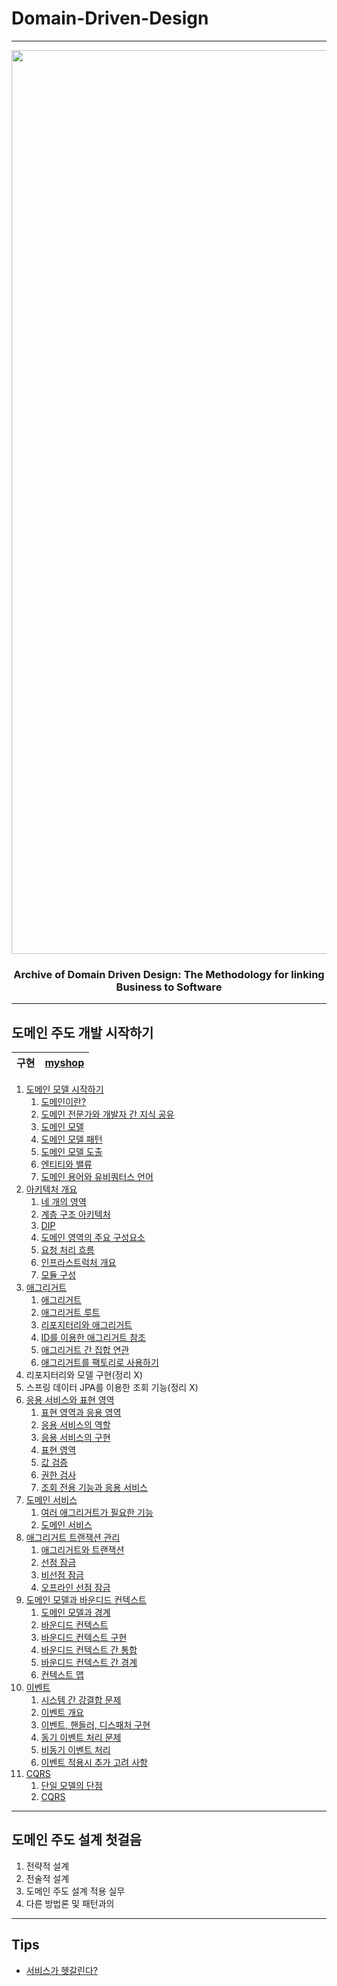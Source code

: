# Domain-Driven-Design
---

<div align="center">

<img width="1446" alt="image" src="https://user-images.githubusercontent.com/80632060/182009642-9d4a0f80-3eae-4982-98f5-755f7ac623c7.png">

### Archive of Domain Driven Design: The Methodology for linking Business to Software

</div>

---

## 도메인 주도 개발 시작하기

|**구현**|[myshop](https://github.com/softpeanut/dul-dul-dul/tree/main/%EB%8F%84%EB%A9%94%EC%9D%B8%20%EC%A3%BC%EB%8F%84%20%EA%B0%9C%EB%B0%9C%20%EC%8B%9C%EC%9E%91%ED%95%98%EA%B8%B0/impl)|
|--|--|

1. [도메인 모델 시작하기](https://github.com/softpeanut/dul-dul-dul/tree/main/%EB%8F%84%EB%A9%94%EC%9D%B8%20%EC%A3%BC%EB%8F%84%20%EA%B0%9C%EB%B0%9C%20%EC%8B%9C%EC%9E%91%ED%95%98%EA%B8%B0/Chapter01.%20%EB%8F%84%EB%A9%94%EC%9D%B8%20%EB%AA%A8%EB%8D%B8%20%EC%8B%9C%EC%9E%91%ED%95%98%EA%B8%B0)
   1. [도메인이란?](https://github.com/softpeanut/dul-dul-dul/blob/main/%EB%8F%84%EB%A9%94%EC%9D%B8%20%EC%A3%BC%EB%8F%84%20%EA%B0%9C%EB%B0%9C%20%EC%8B%9C%EC%9E%91%ED%95%98%EA%B8%B0/Chapter01.%20%EB%8F%84%EB%A9%94%EC%9D%B8%20%EB%AA%A8%EB%8D%B8%20%EC%8B%9C%EC%9E%91%ED%95%98%EA%B8%B0/01.%20%EB%8F%84%EB%A9%94%EC%9D%B8%EC%9D%B4%EB%9E%80%3F.md)
   2. [도메인 전문가와 개발자 간 지식 공유](https://github.com/softpeanut/dul-dul-dul/blob/main/%EB%8F%84%EB%A9%94%EC%9D%B8%20%EC%A3%BC%EB%8F%84%20%EA%B0%9C%EB%B0%9C%20%EC%8B%9C%EC%9E%91%ED%95%98%EA%B8%B0/Chapter01.%20%EB%8F%84%EB%A9%94%EC%9D%B8%20%EB%AA%A8%EB%8D%B8%20%EC%8B%9C%EC%9E%91%ED%95%98%EA%B8%B0/02.%20%EB%8F%84%EB%A9%94%EC%9D%B8%20%EC%A0%84%EB%AC%B8%EA%B0%80%EC%99%80%20%EA%B0%9C%EB%B0%9C%EC%9E%90%20%EA%B0%84%20%EC%A7%80%EC%8B%9D%20%EA%B3%B5%EC%9C%A0.md)
   3. [도메인 모델](https://github.com/softpeanut/dul-dul-dul/blob/main/%EB%8F%84%EB%A9%94%EC%9D%B8%20%EC%A3%BC%EB%8F%84%20%EA%B0%9C%EB%B0%9C%20%EC%8B%9C%EC%9E%91%ED%95%98%EA%B8%B0/Chapter01.%20%EB%8F%84%EB%A9%94%EC%9D%B8%20%EB%AA%A8%EB%8D%B8%20%EC%8B%9C%EC%9E%91%ED%95%98%EA%B8%B0/03.%20%EB%8F%84%EB%A9%94%EC%9D%B8%20%EB%AA%A8%EB%8D%B8.md)
   4. [도메인 모델 패턴](https://github.com/softpeanut/dul-dul-dul/blob/main/%EB%8F%84%EB%A9%94%EC%9D%B8%20%EC%A3%BC%EB%8F%84%20%EA%B0%9C%EB%B0%9C%20%EC%8B%9C%EC%9E%91%ED%95%98%EA%B8%B0/Chapter01.%20%EB%8F%84%EB%A9%94%EC%9D%B8%20%EB%AA%A8%EB%8D%B8%20%EC%8B%9C%EC%9E%91%ED%95%98%EA%B8%B0/04.%20%EB%8F%84%EB%A9%94%EC%9D%B8%20%EB%AA%A8%EB%8D%B8%20%ED%8C%A8%ED%84%B4.md)
   5. [도메인 모델 도출](https://github.com/softpeanut/dul-dul-dul/blob/main/%EB%8F%84%EB%A9%94%EC%9D%B8%20%EC%A3%BC%EB%8F%84%20%EA%B0%9C%EB%B0%9C%20%EC%8B%9C%EC%9E%91%ED%95%98%EA%B8%B0/Chapter01.%20%EB%8F%84%EB%A9%94%EC%9D%B8%20%EB%AA%A8%EB%8D%B8%20%EC%8B%9C%EC%9E%91%ED%95%98%EA%B8%B0/05.%20%EB%8F%84%EB%A9%94%EC%9D%B8%20%EB%AA%A8%EB%8D%B8%20%EB%8F%84%EC%B6%9C.md)
   6. [엔티티와 밸류](https://github.com/softpeanut/dul-dul-dul/blob/main/%EB%8F%84%EB%A9%94%EC%9D%B8%20%EC%A3%BC%EB%8F%84%20%EA%B0%9C%EB%B0%9C%20%EC%8B%9C%EC%9E%91%ED%95%98%EA%B8%B0/Chapter01.%20%EB%8F%84%EB%A9%94%EC%9D%B8%20%EB%AA%A8%EB%8D%B8%20%EC%8B%9C%EC%9E%91%ED%95%98%EA%B8%B0/05.%20%EB%8F%84%EB%A9%94%EC%9D%B8%20%EB%AA%A8%EB%8D%B8%20%EB%8F%84%EC%B6%9C.md)
   7. [도메인 용어와 유비쿼터스 언어](https://github.com/softpeanut/dul-dul-dul/blob/main/%EB%8F%84%EB%A9%94%EC%9D%B8%20%EC%A3%BC%EB%8F%84%20%EA%B0%9C%EB%B0%9C%20%EC%8B%9C%EC%9E%91%ED%95%98%EA%B8%B0/Chapter01.%20%EB%8F%84%EB%A9%94%EC%9D%B8%20%EB%AA%A8%EB%8D%B8%20%EC%8B%9C%EC%9E%91%ED%95%98%EA%B8%B0/07.%20%EB%8F%84%EB%A9%94%EC%9D%B8%20%EC%9A%A9%EC%96%B4%EC%99%80%20%EC%9C%A0%EB%B9%84%EC%BF%BC%ED%84%B0%EC%8A%A4%20%EC%96%B8%EC%96%B4.md)
2. [아키텍처 개요](https://github.com/softpeanut/dul-dul-dul/tree/main/%EB%8F%84%EB%A9%94%EC%9D%B8%20%EC%A3%BC%EB%8F%84%20%EA%B0%9C%EB%B0%9C%20%EC%8B%9C%EC%9E%91%ED%95%98%EA%B8%B0/Chapter02.%20%EC%95%84%ED%82%A4%ED%85%8D%EC%B2%98%20%EA%B0%9C%EC%9A%94)
   1. [네 개의 영역](https://github.com/softpeanut/dul-dul-dul/blob/main/%EB%8F%84%EB%A9%94%EC%9D%B8%20%EC%A3%BC%EB%8F%84%20%EA%B0%9C%EB%B0%9C%20%EC%8B%9C%EC%9E%91%ED%95%98%EA%B8%B0/Chapter02.%20%EC%95%84%ED%82%A4%ED%85%8D%EC%B2%98%20%EA%B0%9C%EC%9A%94/01.%20%EB%84%A4%20%EA%B0%9C%EC%9D%98%20%EC%98%81%EC%97%AD.md)
   2. [계층 구조 아키텍처](https://github.com/softpeanut/dul-dul-dul/blob/main/%EB%8F%84%EB%A9%94%EC%9D%B8%20%EC%A3%BC%EB%8F%84%20%EA%B0%9C%EB%B0%9C%20%EC%8B%9C%EC%9E%91%ED%95%98%EA%B8%B0/Chapter02.%20%EC%95%84%ED%82%A4%ED%85%8D%EC%B2%98%20%EA%B0%9C%EC%9A%94/02.%20%EA%B3%84%EC%B8%B5%20%EA%B5%AC%EC%A1%B0%20%EC%95%84%ED%82%A4%ED%85%8D%EC%B2%98.md)
   3. [DIP](https://github.com/softpeanut/dul-dul-dul/blob/main/%EB%8F%84%EB%A9%94%EC%9D%B8%20%EC%A3%BC%EB%8F%84%20%EA%B0%9C%EB%B0%9C%20%EC%8B%9C%EC%9E%91%ED%95%98%EA%B8%B0/Chapter02.%20%EC%95%84%ED%82%A4%ED%85%8D%EC%B2%98%20%EA%B0%9C%EC%9A%94/03.%20DIP.md)
   4. [도메인 영역의 주요 구성요소](https://github.com/softpeanut/dul-dul-dul/blob/main/%EB%8F%84%EB%A9%94%EC%9D%B8%20%EC%A3%BC%EB%8F%84%20%EA%B0%9C%EB%B0%9C%20%EC%8B%9C%EC%9E%91%ED%95%98%EA%B8%B0/Chapter02.%20%EC%95%84%ED%82%A4%ED%85%8D%EC%B2%98%20%EA%B0%9C%EC%9A%94/04.%20%EB%8F%84%EB%A9%94%EC%9D%B8%20%EC%98%81%EC%97%AD%EC%9D%98%20%EC%A3%BC%EC%9A%94%20%EA%B5%AC%EC%84%B1%EC%9A%94%EC%86%8C.md)
   5. [요청 처리 흐름](https://github.com/softpeanut/dul-dul-dul/blob/main/%EB%8F%84%EB%A9%94%EC%9D%B8%20%EC%A3%BC%EB%8F%84%20%EA%B0%9C%EB%B0%9C%20%EC%8B%9C%EC%9E%91%ED%95%98%EA%B8%B0/Chapter02.%20%EC%95%84%ED%82%A4%ED%85%8D%EC%B2%98%20%EA%B0%9C%EC%9A%94/05.%20%EC%9A%94%EC%B2%AD%20%EC%B2%98%EB%A6%AC%20%ED%9D%90%EB%A6%84.md)
   6. [인프라스트럭처 개요](https://github.com/softpeanut/dul-dul-dul/blob/main/%EB%8F%84%EB%A9%94%EC%9D%B8%20%EC%A3%BC%EB%8F%84%20%EA%B0%9C%EB%B0%9C%20%EC%8B%9C%EC%9E%91%ED%95%98%EA%B8%B0/Chapter02.%20%EC%95%84%ED%82%A4%ED%85%8D%EC%B2%98%20%EA%B0%9C%EC%9A%94/06.%20%EC%9D%B8%ED%94%84%EB%9D%BC%EC%8A%A4%ED%8A%B8%EB%9F%AD%EC%B2%98%20%EA%B0%9C%EC%9A%94.md)
   7. [모듈 구성](https://github.com/softpeanut/dul-dul-dul/blob/main/%EB%8F%84%EB%A9%94%EC%9D%B8%20%EC%A3%BC%EB%8F%84%20%EA%B0%9C%EB%B0%9C%20%EC%8B%9C%EC%9E%91%ED%95%98%EA%B8%B0/Chapter02.%20%EC%95%84%ED%82%A4%ED%85%8D%EC%B2%98%20%EA%B0%9C%EC%9A%94/07.%20%EB%AA%A8%EB%93%88%20%EA%B5%AC%EC%84%B1.md)
3. [애그리거트](https://github.com/softpeanut/dul-dul-dul/tree/main/%EB%8F%84%EB%A9%94%EC%9D%B8%20%EC%A3%BC%EB%8F%84%20%EA%B0%9C%EB%B0%9C%20%EC%8B%9C%EC%9E%91%ED%95%98%EA%B8%B0/Chapter03.%20%EC%95%A0%EA%B7%B8%EB%A6%AC%EA%B1%B0%ED%8A%B8)
   1. [애그리거트](https://github.com/softpeanut/dul-dul-dul/blob/main/%EB%8F%84%EB%A9%94%EC%9D%B8%20%EC%A3%BC%EB%8F%84%20%EA%B0%9C%EB%B0%9C%20%EC%8B%9C%EC%9E%91%ED%95%98%EA%B8%B0/Chapter03.%20%EC%95%A0%EA%B7%B8%EB%A6%AC%EA%B1%B0%ED%8A%B8/01.%20%EC%95%A0%EA%B7%B8%EB%A6%AC%EA%B1%B0%ED%8A%B8.md)
   2. [애그리거트 루트](https://github.com/softpeanut/dul-dul-dul/blob/main/%EB%8F%84%EB%A9%94%EC%9D%B8%20%EC%A3%BC%EB%8F%84%20%EA%B0%9C%EB%B0%9C%20%EC%8B%9C%EC%9E%91%ED%95%98%EA%B8%B0/Chapter03.%20%EC%95%A0%EA%B7%B8%EB%A6%AC%EA%B1%B0%ED%8A%B8/02.%20%EC%95%A0%EA%B7%B8%EB%A6%AC%EA%B1%B0%ED%8A%B8%20%EB%A3%A8%ED%8A%B8.md)
   3. [리포지터리와 애그리거트](https://github.com/softpeanut/dul-dul-dul/blob/main/%EB%8F%84%EB%A9%94%EC%9D%B8%20%EC%A3%BC%EB%8F%84%20%EA%B0%9C%EB%B0%9C%20%EC%8B%9C%EC%9E%91%ED%95%98%EA%B8%B0/Chapter03.%20%EC%95%A0%EA%B7%B8%EB%A6%AC%EA%B1%B0%ED%8A%B8/03.%20%EB%A6%AC%ED%8F%AC%EC%A7%80%ED%84%B0%EB%A6%AC%EC%99%80%20%EC%95%A0%EA%B7%B8%EB%A6%AC%EA%B1%B0%ED%8A%B8.md)
   4. [ID를 이용한 애그리거트 참조](https://github.com/softpeanut/dul-dul-dul/blob/main/%EB%8F%84%EB%A9%94%EC%9D%B8%20%EC%A3%BC%EB%8F%84%20%EA%B0%9C%EB%B0%9C%20%EC%8B%9C%EC%9E%91%ED%95%98%EA%B8%B0/Chapter03.%20%EC%95%A0%EA%B7%B8%EB%A6%AC%EA%B1%B0%ED%8A%B8/04.%20ID%EB%A5%BC%20%EC%9D%B4%EC%9A%A9%ED%95%9C%20%EC%95%A0%EA%B7%B8%EB%A6%AC%EA%B1%B0%ED%8A%B8%20%EC%B0%B8%EC%A1%B0.md)
   5. [애그리거트 간 집합 연관](https://github.com/softpeanut/dul-dul-dul/blob/main/%EB%8F%84%EB%A9%94%EC%9D%B8%20%EC%A3%BC%EB%8F%84%20%EA%B0%9C%EB%B0%9C%20%EC%8B%9C%EC%9E%91%ED%95%98%EA%B8%B0/Chapter03.%20%EC%95%A0%EA%B7%B8%EB%A6%AC%EA%B1%B0%ED%8A%B8/05.%20%EC%95%A0%EA%B7%B8%EB%A6%AC%EA%B1%B0%ED%8A%B8%20%EA%B0%84%20%EC%A7%91%ED%95%A9%20%EC%97%B0%EA%B4%80.md)
   6. [애그리거트를 팩토리로 사용하기](https://github.com/softpeanut/dul-dul-dul/blob/main/%EB%8F%84%EB%A9%94%EC%9D%B8%20%EC%A3%BC%EB%8F%84%20%EA%B0%9C%EB%B0%9C%20%EC%8B%9C%EC%9E%91%ED%95%98%EA%B8%B0/Chapter03.%20%EC%95%A0%EA%B7%B8%EB%A6%AC%EA%B1%B0%ED%8A%B8/06.%20%EC%95%A0%EA%B7%B8%EB%A6%AC%EA%B1%B0%ED%8A%B8%EB%A5%BC%20%ED%8C%A9%ED%86%A0%EB%A6%AC%EB%A1%9C%20%EC%82%AC%EC%9A%A9%ED%95%98%EA%B8%B0.md)
4. 리포지터리와 모델 구현(정리 X)
5. 스프링 데이터 JPA를 이용한 조회 기능(정리 X)
6. [응용 서비스와 표현 영역](https://github.com/softpeanut/dul-dul-dul/tree/main/%EB%8F%84%EB%A9%94%EC%9D%B8%20%EC%A3%BC%EB%8F%84%20%EA%B0%9C%EB%B0%9C%20%EC%8B%9C%EC%9E%91%ED%95%98%EA%B8%B0/Chapter06.%20%EC%9D%91%EC%9A%A9%20%EC%84%9C%EB%B9%84%EC%8A%A4%EC%99%80%20%ED%91%9C%ED%98%84%20%EC%98%81%EC%97%AD)
   1. [표현 영역과 응용 영역](https://github.com/softpeanut/dul-dul-dul/blob/main/%EB%8F%84%EB%A9%94%EC%9D%B8%20%EC%A3%BC%EB%8F%84%20%EA%B0%9C%EB%B0%9C%20%EC%8B%9C%EC%9E%91%ED%95%98%EA%B8%B0/Chapter06.%20%EC%9D%91%EC%9A%A9%20%EC%84%9C%EB%B9%84%EC%8A%A4%EC%99%80%20%ED%91%9C%ED%98%84%20%EC%98%81%EC%97%AD/01.%20%ED%91%9C%ED%98%84%20%EC%98%81%EC%97%AD%EA%B3%BC%20%EC%9D%91%EC%9A%A9%20%EC%98%81%EC%97%AD.md)
   2. [응용 서비스의 역할](https://github.com/softpeanut/dul-dul-dul/blob/main/%EB%8F%84%EB%A9%94%EC%9D%B8%20%EC%A3%BC%EB%8F%84%20%EA%B0%9C%EB%B0%9C%20%EC%8B%9C%EC%9E%91%ED%95%98%EA%B8%B0/Chapter06.%20%EC%9D%91%EC%9A%A9%20%EC%84%9C%EB%B9%84%EC%8A%A4%EC%99%80%20%ED%91%9C%ED%98%84%20%EC%98%81%EC%97%AD/02.%20%EC%9D%91%EC%9A%A9%20%EC%84%9C%EB%B9%84%EC%8A%A4%EC%9D%98%20%EC%97%AD%ED%95%A0.md)
   3. [응용 서비스의 구현](https://github.com/softpeanut/dul-dul-dul/blob/main/%EB%8F%84%EB%A9%94%EC%9D%B8%20%EC%A3%BC%EB%8F%84%20%EA%B0%9C%EB%B0%9C%20%EC%8B%9C%EC%9E%91%ED%95%98%EA%B8%B0/Chapter06.%20%EC%9D%91%EC%9A%A9%20%EC%84%9C%EB%B9%84%EC%8A%A4%EC%99%80%20%ED%91%9C%ED%98%84%20%EC%98%81%EC%97%AD/03.%20%EC%9D%91%EC%9A%A9%20%EC%84%9C%EB%B9%84%EC%8A%A4%EC%9D%98%20%EA%B5%AC%ED%98%84.md)
   4. [표현 영역](https://github.com/softpeanut/dul-dul-dul/blob/main/%EB%8F%84%EB%A9%94%EC%9D%B8%20%EC%A3%BC%EB%8F%84%20%EA%B0%9C%EB%B0%9C%20%EC%8B%9C%EC%9E%91%ED%95%98%EA%B8%B0/Chapter06.%20%EC%9D%91%EC%9A%A9%20%EC%84%9C%EB%B9%84%EC%8A%A4%EC%99%80%20%ED%91%9C%ED%98%84%20%EC%98%81%EC%97%AD/04.%20%ED%91%9C%ED%98%84%20%EC%98%81%EC%97%AD.md)
   5. [값 검증](https://github.com/softpeanut/dul-dul-dul/blob/main/%EB%8F%84%EB%A9%94%EC%9D%B8%20%EC%A3%BC%EB%8F%84%20%EA%B0%9C%EB%B0%9C%20%EC%8B%9C%EC%9E%91%ED%95%98%EA%B8%B0/Chapter06.%20%EC%9D%91%EC%9A%A9%20%EC%84%9C%EB%B9%84%EC%8A%A4%EC%99%80%20%ED%91%9C%ED%98%84%20%EC%98%81%EC%97%AD/05.%20%EA%B0%92%20%EA%B2%80%EC%A6%9D.md)
   6. [권한 검사](https://github.com/softpeanut/dul-dul-dul/blob/main/%EB%8F%84%EB%A9%94%EC%9D%B8%20%EC%A3%BC%EB%8F%84%20%EA%B0%9C%EB%B0%9C%20%EC%8B%9C%EC%9E%91%ED%95%98%EA%B8%B0/Chapter06.%20%EC%9D%91%EC%9A%A9%20%EC%84%9C%EB%B9%84%EC%8A%A4%EC%99%80%20%ED%91%9C%ED%98%84%20%EC%98%81%EC%97%AD/06.%20%EA%B6%8C%ED%95%9C%20%EA%B2%80%EC%82%AC.md)
   7. [조회 전용 기능과 응용 서비스](https://github.com/softpeanut/dul-dul-dul/blob/main/%EB%8F%84%EB%A9%94%EC%9D%B8%20%EC%A3%BC%EB%8F%84%20%EA%B0%9C%EB%B0%9C%20%EC%8B%9C%EC%9E%91%ED%95%98%EA%B8%B0/Chapter06.%20%EC%9D%91%EC%9A%A9%20%EC%84%9C%EB%B9%84%EC%8A%A4%EC%99%80%20%ED%91%9C%ED%98%84%20%EC%98%81%EC%97%AD/07.%20%EC%A1%B0%ED%9A%8C%20%EC%A0%84%EC%9A%A9%20%EA%B8%B0%EB%8A%A5%EA%B3%BC%20%EC%9D%91%EC%9A%A9%20%EC%84%9C%EB%B9%84%EC%8A%A4.md)
7. [도메인 서비스](https://github.com/softpeanut/dul-dul-dul/tree/main/%EB%8F%84%EB%A9%94%EC%9D%B8%20%EC%A3%BC%EB%8F%84%20%EA%B0%9C%EB%B0%9C%20%EC%8B%9C%EC%9E%91%ED%95%98%EA%B8%B0/Chapter07.%20%EB%8F%84%EB%A9%94%EC%9D%B8%20%EC%84%9C%EB%B9%84%EC%8A%A4)
   1. [여러 애그리거트가 필요한 기능](https://github.com/softpeanut/dul-dul-dul/blob/main/%EB%8F%84%EB%A9%94%EC%9D%B8%20%EC%A3%BC%EB%8F%84%20%EA%B0%9C%EB%B0%9C%20%EC%8B%9C%EC%9E%91%ED%95%98%EA%B8%B0/Chapter07.%20%EB%8F%84%EB%A9%94%EC%9D%B8%20%EC%84%9C%EB%B9%84%EC%8A%A4/01.%20%EC%97%AC%EB%9F%AC%20%EC%95%A0%EA%B7%B8%EB%A6%AC%EA%B1%B0%ED%8A%B8%EA%B0%80%20%ED%95%84%EC%9A%94%ED%95%9C%20%EA%B8%B0%EB%8A%A5.md)
   2. [도메인 서비스](https://github.com/softpeanut/dul-dul-dul/blob/main/%EB%8F%84%EB%A9%94%EC%9D%B8%20%EC%A3%BC%EB%8F%84%20%EA%B0%9C%EB%B0%9C%20%EC%8B%9C%EC%9E%91%ED%95%98%EA%B8%B0/Chapter07.%20%EB%8F%84%EB%A9%94%EC%9D%B8%20%EC%84%9C%EB%B9%84%EC%8A%A4/02.%20%EB%8F%84%EB%A9%94%EC%9D%B8%20%EC%84%9C%EB%B9%84%EC%8A%A4.md)
8. [애그리거트 트랜잭션 관리](https://github.com/softpeanut/dul-dul-dul/tree/main/%EB%8F%84%EB%A9%94%EC%9D%B8%20%EC%A3%BC%EB%8F%84%20%EA%B0%9C%EB%B0%9C%20%EC%8B%9C%EC%9E%91%ED%95%98%EA%B8%B0/Chapter08.%20%EC%95%A0%EA%B7%B8%EB%A6%AC%EA%B1%B0%ED%8A%B8%20%ED%8A%B8%EB%9E%9C%EC%9E%AD%EC%85%98%20%EA%B4%80%EB%A6%AC)
   1. [애그리거트와 트랜잭션](https://github.com/softpeanut/dul-dul-dul/blob/main/%EB%8F%84%EB%A9%94%EC%9D%B8%20%EC%A3%BC%EB%8F%84%20%EA%B0%9C%EB%B0%9C%20%EC%8B%9C%EC%9E%91%ED%95%98%EA%B8%B0/Chapter08.%20%EC%95%A0%EA%B7%B8%EB%A6%AC%EA%B1%B0%ED%8A%B8%20%ED%8A%B8%EB%9E%9C%EC%9E%AD%EC%85%98%20%EA%B4%80%EB%A6%AC/01.%20%EC%95%A0%EA%B7%B8%EB%A6%AC%EA%B1%B0%ED%8A%B8%EC%99%80%20%ED%8A%B8%EB%9E%9C%EC%9E%AD%EC%85%98.md)
   2. [선점 잠금](https://github.com/softpeanut/dul-dul-dul/blob/main/%EB%8F%84%EB%A9%94%EC%9D%B8%20%EC%A3%BC%EB%8F%84%20%EA%B0%9C%EB%B0%9C%20%EC%8B%9C%EC%9E%91%ED%95%98%EA%B8%B0/Chapter08.%20%EC%95%A0%EA%B7%B8%EB%A6%AC%EA%B1%B0%ED%8A%B8%20%ED%8A%B8%EB%9E%9C%EC%9E%AD%EC%85%98%20%EA%B4%80%EB%A6%AC/02.%20%EC%84%A0%EC%A0%90%20%EC%9E%A0%EA%B8%88.md)
   3. [비선점 잠금](https://github.com/softpeanut/dul-dul-dul/blob/main/%EB%8F%84%EB%A9%94%EC%9D%B8%20%EC%A3%BC%EB%8F%84%20%EA%B0%9C%EB%B0%9C%20%EC%8B%9C%EC%9E%91%ED%95%98%EA%B8%B0/Chapter08.%20%EC%95%A0%EA%B7%B8%EB%A6%AC%EA%B1%B0%ED%8A%B8%20%ED%8A%B8%EB%9E%9C%EC%9E%AD%EC%85%98%20%EA%B4%80%EB%A6%AC/03.%20%EB%B9%84%EC%84%A0%EC%A0%90%20%EC%9E%A0%EA%B8%88.md)
   4. [오프라인 선점 잠금](https://github.com/softpeanut/dul-dul-dul/blob/main/%EB%8F%84%EB%A9%94%EC%9D%B8%20%EC%A3%BC%EB%8F%84%20%EA%B0%9C%EB%B0%9C%20%EC%8B%9C%EC%9E%91%ED%95%98%EA%B8%B0/Chapter08.%20%EC%95%A0%EA%B7%B8%EB%A6%AC%EA%B1%B0%ED%8A%B8%20%ED%8A%B8%EB%9E%9C%EC%9E%AD%EC%85%98%20%EA%B4%80%EB%A6%AC/04.%20%EC%98%A4%ED%94%84%EB%9D%BC%EC%9D%B8%20%EC%84%A0%EC%A0%90%20%EC%9E%A0%EA%B8%88.md)
9. [도메인 모델과 바운디드 컨텍스트](https://github.com/softpeanut/dul-dul-dul/tree/main/%EB%8F%84%EB%A9%94%EC%9D%B8%20%EC%A3%BC%EB%8F%84%20%EA%B0%9C%EB%B0%9C%20%EC%8B%9C%EC%9E%91%ED%95%98%EA%B8%B0/Chapter09.%20%EB%8F%84%EB%A9%94%EC%9D%B8%20%EB%AA%A8%EB%8D%B8%EA%B3%BC%20%EB%B0%94%EC%9A%B4%EB%94%94%EB%93%9C%20%EC%BB%A8%ED%85%8D%EC%8A%A4%ED%8A%B8)
   1. [도메인 모델과 경계](https://github.com/softpeanut/dul-dul-dul/blob/main/%EB%8F%84%EB%A9%94%EC%9D%B8%20%EC%A3%BC%EB%8F%84%20%EA%B0%9C%EB%B0%9C%20%EC%8B%9C%EC%9E%91%ED%95%98%EA%B8%B0/Chapter09.%20%EB%8F%84%EB%A9%94%EC%9D%B8%20%EB%AA%A8%EB%8D%B8%EA%B3%BC%20%EB%B0%94%EC%9A%B4%EB%94%94%EB%93%9C%20%EC%BB%A8%ED%85%8D%EC%8A%A4%ED%8A%B8/01.%20%EB%8F%84%EB%A9%94%EC%9D%B8%20%EB%AA%A8%EB%8D%B8%EA%B3%BC%20%EA%B2%BD%EA%B3%84.md)
   2. [바운디드 컨텍스트](https://github.com/softpeanut/dul-dul-dul/blob/main/%EB%8F%84%EB%A9%94%EC%9D%B8%20%EC%A3%BC%EB%8F%84%20%EA%B0%9C%EB%B0%9C%20%EC%8B%9C%EC%9E%91%ED%95%98%EA%B8%B0/Chapter09.%20%EB%8F%84%EB%A9%94%EC%9D%B8%20%EB%AA%A8%EB%8D%B8%EA%B3%BC%20%EB%B0%94%EC%9A%B4%EB%94%94%EB%93%9C%20%EC%BB%A8%ED%85%8D%EC%8A%A4%ED%8A%B8/02.%20%EB%B0%94%EC%9A%B4%EB%94%94%EB%93%9C%20%EC%BB%A8%ED%85%8D%EC%8A%A4%ED%8A%B8.md)
   3. [바운디드 컨텍스트 구현](https://github.com/softpeanut/dul-dul-dul/blob/main/%EB%8F%84%EB%A9%94%EC%9D%B8%20%EC%A3%BC%EB%8F%84%20%EA%B0%9C%EB%B0%9C%20%EC%8B%9C%EC%9E%91%ED%95%98%EA%B8%B0/Chapter09.%20%EB%8F%84%EB%A9%94%EC%9D%B8%20%EB%AA%A8%EB%8D%B8%EA%B3%BC%20%EB%B0%94%EC%9A%B4%EB%94%94%EB%93%9C%20%EC%BB%A8%ED%85%8D%EC%8A%A4%ED%8A%B8/03.%20%EB%B0%94%EC%9A%B4%EB%94%94%EB%93%9C%20%EC%BB%A8%ED%85%8D%EC%8A%A4%ED%8A%B8%20%EA%B5%AC%ED%98%84.md)
   4. [바운디드 컨텍스트 간 통합](https://github.com/softpeanut/dul-dul-dul/blob/main/%EB%8F%84%EB%A9%94%EC%9D%B8%20%EC%A3%BC%EB%8F%84%20%EA%B0%9C%EB%B0%9C%20%EC%8B%9C%EC%9E%91%ED%95%98%EA%B8%B0/Chapter09.%20%EB%8F%84%EB%A9%94%EC%9D%B8%20%EB%AA%A8%EB%8D%B8%EA%B3%BC%20%EB%B0%94%EC%9A%B4%EB%94%94%EB%93%9C%20%EC%BB%A8%ED%85%8D%EC%8A%A4%ED%8A%B8/04.%20%EB%B0%94%EC%9A%B4%EB%94%94%EB%93%9C%20%EC%BB%A8%ED%85%8D%EC%8A%A4%ED%8A%B8%20%EA%B0%84%20%ED%86%B5%ED%95%A9.md)
   5. [바운디드 컨텍스트 간 경계](https://github.com/softpeanut/dul-dul-dul/blob/main/%EB%8F%84%EB%A9%94%EC%9D%B8%20%EC%A3%BC%EB%8F%84%20%EA%B0%9C%EB%B0%9C%20%EC%8B%9C%EC%9E%91%ED%95%98%EA%B8%B0/Chapter09.%20%EB%8F%84%EB%A9%94%EC%9D%B8%20%EB%AA%A8%EB%8D%B8%EA%B3%BC%20%EB%B0%94%EC%9A%B4%EB%94%94%EB%93%9C%20%EC%BB%A8%ED%85%8D%EC%8A%A4%ED%8A%B8/05.%20%EB%B0%94%EC%9A%B4%EB%94%94%EB%93%9C%20%EC%BB%A8%ED%85%8D%EC%8A%A4%ED%8A%B8%20%EA%B0%84%20%EA%B2%BD%EA%B3%84.md)
   6. [컨텍스트 맵](https://github.com/softpeanut/dul-dul-dul/blob/main/%EB%8F%84%EB%A9%94%EC%9D%B8%20%EC%A3%BC%EB%8F%84%20%EA%B0%9C%EB%B0%9C%20%EC%8B%9C%EC%9E%91%ED%95%98%EA%B8%B0/Chapter09.%20%EB%8F%84%EB%A9%94%EC%9D%B8%20%EB%AA%A8%EB%8D%B8%EA%B3%BC%20%EB%B0%94%EC%9A%B4%EB%94%94%EB%93%9C%20%EC%BB%A8%ED%85%8D%EC%8A%A4%ED%8A%B8/06.%20%EC%BB%A8%ED%85%8D%EC%8A%A4%ED%8A%B8%20%EB%A7%B5.md)
10. [이벤트](https://github.com/softpeanut/dul-dul-dul/tree/main/%EB%8F%84%EB%A9%94%EC%9D%B8%20%EC%A3%BC%EB%8F%84%20%EA%B0%9C%EB%B0%9C%20%EC%8B%9C%EC%9E%91%ED%95%98%EA%B8%B0/Chapter10.%20%EC%9D%B4%EB%B2%A4%ED%8A%B8)
    1. [시스템 간 강결합 문제](https://github.com/softpeanut/dul-dul-dul/blob/main/%EB%8F%84%EB%A9%94%EC%9D%B8%20%EC%A3%BC%EB%8F%84%20%EA%B0%9C%EB%B0%9C%20%EC%8B%9C%EC%9E%91%ED%95%98%EA%B8%B0/Chapter10.%20%EC%9D%B4%EB%B2%A4%ED%8A%B8/01.%20%EC%8B%9C%EC%8A%A4%ED%85%9C%20%EA%B0%84%20%EA%B0%95%EA%B2%B0%ED%95%A9%20%EB%AC%B8%EC%A0%9C.md)
    2. [이벤트 개요](https://github.com/softpeanut/dul-dul-dul/blob/main/%EB%8F%84%EB%A9%94%EC%9D%B8%20%EC%A3%BC%EB%8F%84%20%EA%B0%9C%EB%B0%9C%20%EC%8B%9C%EC%9E%91%ED%95%98%EA%B8%B0/Chapter10.%20%EC%9D%B4%EB%B2%A4%ED%8A%B8/02.%20%EC%9D%B4%EB%B2%A4%ED%8A%B8%20%EA%B0%9C%EC%9A%94.md)
    3. [이벤트, 핸들러, 디스패처 구현](https://github.com/softpeanut/dul-dul-dul/blob/main/%EB%8F%84%EB%A9%94%EC%9D%B8%20%EC%A3%BC%EB%8F%84%20%EA%B0%9C%EB%B0%9C%20%EC%8B%9C%EC%9E%91%ED%95%98%EA%B8%B0/Chapter10.%20%EC%9D%B4%EB%B2%A4%ED%8A%B8/03.%20%EC%9D%B4%EB%B2%A4%ED%8A%B8%2C%20%ED%95%B8%EB%93%A4%EB%9F%AC%2C%20%EB%94%94%EC%8A%A4%ED%8C%A8%EC%B2%98%20%EA%B5%AC%ED%98%84.md)
    4. [동기 이벤트 처리 문제](https://github.com/softpeanut/dul-dul-dul/blob/main/%EB%8F%84%EB%A9%94%EC%9D%B8%20%EC%A3%BC%EB%8F%84%20%EA%B0%9C%EB%B0%9C%20%EC%8B%9C%EC%9E%91%ED%95%98%EA%B8%B0/Chapter10.%20%EC%9D%B4%EB%B2%A4%ED%8A%B8/04.%20%EB%8F%99%EA%B8%B0%20%EC%9D%B4%EB%B2%A4%ED%8A%B8%20%EC%B2%98%EB%A6%AC%20%EB%AC%B8%EC%A0%9C.md)
    5. [비동기 이벤트 처리](https://github.com/softpeanut/dul-dul-dul/blob/main/%EB%8F%84%EB%A9%94%EC%9D%B8%20%EC%A3%BC%EB%8F%84%20%EA%B0%9C%EB%B0%9C%20%EC%8B%9C%EC%9E%91%ED%95%98%EA%B8%B0/Chapter10.%20%EC%9D%B4%EB%B2%A4%ED%8A%B8/05.%20%EB%B9%84%EB%8F%99%EA%B8%B0%20%EC%9D%B4%EB%B2%A4%ED%8A%B8%20%EC%B2%98%EB%A6%AC.md)
    6. [이벤트 적용시 추가 고려 사항](https://github.com/softpeanut/dul-dul-dul/blob/main/%EB%8F%84%EB%A9%94%EC%9D%B8%20%EC%A3%BC%EB%8F%84%20%EA%B0%9C%EB%B0%9C%20%EC%8B%9C%EC%9E%91%ED%95%98%EA%B8%B0/Chapter10.%20%EC%9D%B4%EB%B2%A4%ED%8A%B8/06.%20%EC%9D%B4%EB%B2%A4%ED%8A%B8%20%EC%A0%81%EC%9A%A9%EC%8B%9C%20%EC%B6%94%EA%B0%80%20%EA%B3%A0%EB%A0%A4%20%EC%82%AC%ED%95%AD.md)
11. [CQRS](https://github.com/softpeanut/dul-dul-dul/tree/main/%EB%8F%84%EB%A9%94%EC%9D%B8%20%EC%A3%BC%EB%8F%84%20%EA%B0%9C%EB%B0%9C%20%EC%8B%9C%EC%9E%91%ED%95%98%EA%B8%B0/Chapter11.%20CQRS)
    1. [단일 모델의 단점](https://github.com/softpeanut/dul-dul-dul/blob/main/%EB%8F%84%EB%A9%94%EC%9D%B8%20%EC%A3%BC%EB%8F%84%20%EA%B0%9C%EB%B0%9C%20%EC%8B%9C%EC%9E%91%ED%95%98%EA%B8%B0/Chapter11.%20CQRS/01.%20%EB%8B%A8%EC%9D%BC%20%EB%AA%A8%EB%8D%B8%EC%9D%98%20%EB%8B%A8%EC%A0%90.md)
    2. [CQRS](https://github.com/softpeanut/dul-dul-dul/blob/main/%EB%8F%84%EB%A9%94%EC%9D%B8%20%EC%A3%BC%EB%8F%84%20%EA%B0%9C%EB%B0%9C%20%EC%8B%9C%EC%9E%91%ED%95%98%EA%B8%B0/Chapter11.%20CQRS/02.%20CQRS.md)

---

## 도메인 주도 설계 첫걸음

1. 전략적 설계
2. 전술적 설계
3. 도메인 주도 설계 적용 실무
4. 다른 방법론 및 패턴과의 

---

## Tips

- [서비스가 헷갈린다?](https://github.com/softpeanut/dul-dul-dul/blob/main/%EC%84%9C%EB%B9%84%EC%8A%A4%EA%B0%80%20%ED%97%B7%EA%B0%88%EB%A6%B0%EB%8B%A4%3F.md)
